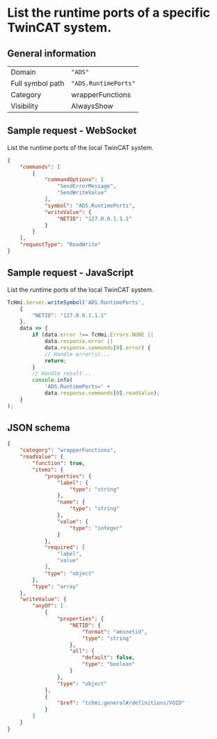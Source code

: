 # List the runtime ports of a specific TwinCAT system.

## General information

|  |  |
| - | - |
| Domain | `"ADS"` |
| Full symbol path | `"ADS.RuntimePorts"` |
| Category | wrapperFunctions |
| Visibility | AlwaysShow |

## Sample request - WebSocket

List the runtime ports of the local TwinCAT system.
```json
{
    "commands": [
        {
            "commandOptions": [
                "SendErrorMessage",
                "SendWriteValue"
            ],
            "symbol": "ADS.RuntimePorts",
            "writeValue": {
                "NETID": "127.0.0.1.1.1"
            }
        }
    ],
    "requestType": "ReadWrite"
}
```

## Sample request - JavaScript

List the runtime ports of the local TwinCAT system.
```javascript
TcHmi.Server.writeSymbol('ADS.RuntimePorts',
    {
        "NETID": "127.0.0.1.1.1"
    },
    data => {
        if (data.error !== TcHmi.Errors.NONE ||
            data.response.error ||
            data.response.commands[0].error) {
            // Handle error(s)...
            return;
        }
        // Handle result...
        console.info(
            'ADS.RuntimePorts=' +
            data.response.commands[0].readValue);
    }
);
```

## JSON schema

```json
{
    "category": "wrapperFunctions",
    "readValue": {
        "function": true,
        "items": {
            "properties": {
                "label": {
                    "type": "string"
                },
                "name": {
                    "type": "string"
                },
                "value": {
                    "type": "integer"
                }
            },
            "required": [
                "label",
                "value"
            ],
            "type": "object"
        },
        "type": "array"
    },
    "writeValue": {
        "anyOf": [
            {
                "properties": {
                    "NETID": {
                        "format": "amsnetid",
                        "type": "string"
                    },
                    "all": {
                        "default": false,
                        "type": "boolean"
                    }
                },
                "type": "object"
            },
            {
                "$ref": "tchmi:general#/definitions/VOID"
            }
        ]
    }
}
```
